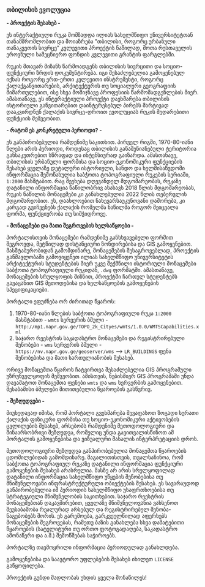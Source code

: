 
### თბილისის ევოლუცია
<b> - პროექტის შესახებ - </b>

ეს ინტერაქტიული რუკა მომზადდა ილიას სახელმწიფო უნივერსიტეტთან თანამშრომლობით და მოიაზრება "თბილისი, როგორც ურბანული თანაკვეთის სივრცე" კვლევითი პროექტის ნაწილად, შოთა რუსთაველის ეროვნული სამეცნიერო ფონდის კვლევითი გრანტის ფარგლებში. 

რუკის მთავარ მიზანს წარმოადგენს თბილისის სივრცითი და სოციო-ფუნქციური ზრდის დოკუმენტირება. იგი შესაძლებელია გამოყენებულ იქნას როგორც ერთ-ერთი კვლევითი ინსტრუმენტი, როგორც ქალაქგანვითარების, არქიტექტურის თუ სოციალური გეოგრაფიის მიმართულებით, ისე სხვა მომიჯნავე პროფესიის წარმომადგენლების მიერ. ამასთანავე, ეს ინტერაქტიული პროექტი დაეხმარება თბილისის ისტორიული განვითარებით დაინტერესებულ პირებს მარტივად დააკვირდნენ ქალაქის სივრცე-დროით ევოლუციას რუკის შედარებითი ფუნქციის მეშვეობით. 

<b> - რატომ ეს კონკრეტული პერიოდი? - </b> 

ეს განპირობებულია რამდენიმე საკითხით. პირველ რიგში, 1970-80-იანი წლები არის პერიოდი, როდესაც თბილისის განაშენიანებული ტერიტორია განსაკუთრებით სწრაფად და ინტენსიურად გაიზარდა. ამასთანავე, თბილისის ურბანული ფორმისა და სოციო-ეკონომიკური ფუნქციების შესახებ ყველაზე დეტალური ისტორიული, სანდო და ხელმისაწვდომი ინფორმაცია შემონახულია საბჭოთა ტოპოგრაფიული რუკების სერიაში, `1:2000` მასშტაბით. რაც შეეხება დღევანდელ მდგომარეობას, რუკაზე დატანილი ინფორმაცია ნაწილობრივ ასახავს 2018 წლის მდგომარეობას, რუკის ნაწილის მონაცემები კი განახლებულია 2022 წლის თებერვლის მდგომარეობით. ეს, დაახლოებით ნახევარსაუკუნოვანი დაშორება, კი კარგად გვიჩვენებს ქალაქის რომელმა ნაწილმა როგორ შეიცვალა ფორმა, ფუნქციურობა თუ სიმჭიდროვე.

<b> - მონაცემები და მათი შეგროვების ხელსაწყოები - </b>

პორტალისთვის მონაცემები რამდენიმე განსხვავებული ფორმით შეგროვდა, მეტწილად დისტანციური ზონდირებისა და GIS გამოყენებით. მასშტაბურობიდან გამომდინარე, მონაცემების  შესაგროვებლად, პროექტის განმავლობაში გამოვიყენეთ ილიას სახელმწიფო უნივერსიტეტის არქიტექტურის სტუდენტების მიერ უკვე შექმნილი ისტორიული მონაცემები საბჭოთა ტოპოგრაფიული რუკიდან, `.dwg` ფორმატში. ამასთანავე, მონაცემების სრულყოფის მიზნით, პროექტში ჩართულ სტუდენტებს გავაცანით GIS მეთოდებისა და ხელსაწყოების გამოყენების სპეციფიკაციები.

პორტალი ეფუძნება ორ ძირითად წყაროს: 

1) 1970-80-იანი წლების საბჭოთა ტოპოგრაფიული რუკა `1:2000` მასშტაბით - `wmts` სერვერის ბმული - `http://mp1.napr.gov.ge/TOPO_2k_Cityes/wmts/1.0.0/WMTSCapabilities.xml`
2) საჯარო რეესტრის საკადასტრო მონაცემები და რეგისტრირებული შენობები - `wms` სერვერის ბმული - `https://nv.napr.gov.ge/geoserver/wms` --> `LR_BUILDINGS` ფენა  შენობებისა და მათი სართულიანობის შესახებ.

ორივე მონაცემთა წყაროს ჩატვირთვა შესაძლებელია GIS პროგრამული უზრუნველყოფის მეშვეობით. ამისთვის, ნებისმიერ GIS პროგრამაში უნდა დავამატოთ მონაცემთა ფენები `wmts` და `wms` სერვერბის გამოყენებით. შესაბამისი ბმულები მითითებულია წყაროების გასწვრივ.

<b> - შეზღუდვები - </b>

მიუხედავად იმისა, რომ პორტალი გვეხმარება შევაფასოთ ზოგადი სურათი ქალაქის ფიზიკური ფორმისა თუ სოციო-ეკონომიკური აქტივობების ცვლილების შესახებ, არსებობს რამდენიმე მეთოდოლოგიური და შინაარსობრივი შეზღუდვა, რომელიც უნდა გავითვალისწინოთ ამ პორტალის გამოყენებისა და ვიზუალური მასალის ინტერპრეტაციის დროს. 

მეთოდოლოგიური შეზღუდვა განპირობებულია მონაცემთა წყაროების ცდომილებიდან გამომდინარე. მაგალითისთვის, თვალსაჩინოა, რომ საბჭოთა ტოპოგრაფიულ რუკაზე დატანილი ინფორმაცია ფუნქციური გამოყენების შესახებ არასრულია. მასზე არ არის სრულყოფილად დატანილი ინფორმაცია სახელმწიფო უწყების შენობებისა თუ მნიშვნელოვანი ინფრასტრუქტურული ობიექტების შესახებ. ეს სავარაუდოდ განპირობებულია იმ პერიოდის სახელმწიფო უსაფრთხოებისა თუ სტრატეგიული მნიშვნელობის საკითხებით. საჯარო რეესტრის მონაცემებთან დაკავშირებით, ყველაზე მნიშვნელოვანია ვახსენოთ შეუსაბამობა რეალურად არსებულ და რეგისტრირებულ შენობა-ნაგებობებს შორის. ეს გარემოება, გარკვეულწილად აფერხებს მონაცემების შეგროვებას, რამეთუ ბაზის განახლება სხვა დამატებითი წყაროების (სატელიტური თუ ორთო ფოტოგადაღება, საკადასტრო ამონაწერი და ა.შ.) შემოწმებას საჭიროებს.

პორტალზე თავმოყრილი ინფორმაცია პერიოდულად განახლდება. 

გამოყენებისა და საავტორო უფლებების შესახებ იხილეთ `LICENSE` განყოფილება. 

პროექტის გუნდი მადლობას უხდის ყველა მონაწილეს!

